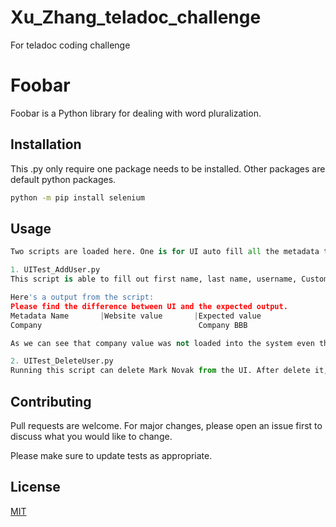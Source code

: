 # Xu_Zhang_teladoc_challenge
For teladoc coding challenge 
# Foobar

Foobar is a Python library for dealing with word pluralization.

## Installation

This .py only require one package needs to be installed. Other packages are default python packages.

```bash
python -m pip install selenium
```

## Usage

```python
Two scripts are loaded here. One is for UI auto fill all the metadata to load a record on the website, name UITest_AddUser.py. Another one is for delete a delete a record from the website automatically, name UITest_DeleteUser.py.

1. UITest_AddUser.py
This script is able to fill out first name, last name, username, Customer, Role, email address and phone number in add user mini app. After the key in process is complete, it will automatically go back the UI and self test if all the metadata has been loaded into the system correctly. The output can specify which ones are loaded on the UI correctly and which ones are not.

Here's a output from the script:
Please find the difference between UI and the expected output.
Metadata Name       |Website value       |Expected value
Company                                   Company BBB

As we can see that company value was not loaded into the system even though I have selected a value during the upload process, which is a bug from my point of view.

2. UITest_DeleteUser.py
Running this script can delete Mark Novak from the UI. After delete it, it will run another argument to verify if Novak has been removed from the list. It will print 'Target deleted' on the console if the record has been removed and will return 'Target not deleted' if not.
```

## Contributing
Pull requests are welcome. For major changes, please open an issue first to discuss what you would like to change.

Please make sure to update tests as appropriate.

## License
[MIT](https://choosealicense.com/licenses/mit/)
